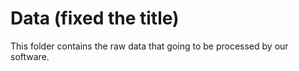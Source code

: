 # Data (fixed the title)

This folder contains the raw data that going to be processed by our software.
